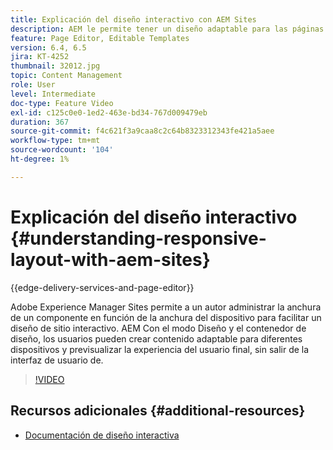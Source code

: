 ```yaml
---
title: Explicación del diseño interactivo con AEM Sites
description: AEM le permite tener un diseño adaptable para las páginas mediante el componente Contenedor de diseño. AEM Con el diseño interactivo, los autores de contenido pueden crear contenido interactivo para diferentes dispositivos y previsualizar la experiencia del usuario final dentro de los entornos de trabajo de la aplicación.
feature: Page Editor, Editable Templates
version: 6.4, 6.5
jira: KT-4252
thumbnail: 32012.jpg
topic: Content Management
role: User
level: Intermediate
doc-type: Feature Video
exl-id: c125c0e0-1ed2-463e-bd34-767d009479eb
duration: 367
source-git-commit: f4c621f3a9caa8c2c64b8323312343fe421a5aee
workflow-type: tm+mt
source-wordcount: '104'
ht-degree: 1%

---
```


# Explicación del diseño interactivo {#understanding-responsive-layout-with-aem-sites}

{{edge-delivery-services-and-page-editor}}

Adobe Experience Manager Sites permite a un autor administrar la anchura de un componente en función de la anchura del dispositivo para facilitar un diseño de sitio interactivo. AEM Con el modo Diseño y el contenedor de diseño, los usuarios pueden crear contenido adaptable para diferentes dispositivos y previsualizar la experiencia del usuario final, sin salir de la interfaz de usuario de.

>[!VIDEO](https://video.tv.adobe.com/v/32012?quality=12&learn=on)

## Recursos adicionales {#additional-resources}

* [Documentación de diseño interactiva](https://experienceleague.adobe.com/docs/experience-manager-65/authoring/siteandpage/responsive-layout.html)
